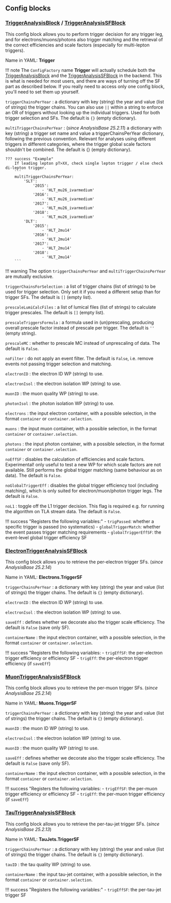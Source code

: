 ## Config blocks

### [TriggerAnalysisBlock](https://acode-browser1.usatlas.bnl.gov/lxr/source/athena/PhysicsAnalysis/Algorithms/TriggerAnalysisAlgorithms/python/TriggerAnalysisConfig.py) / [TriggerAnalysisSFBlock](https://acode-browser1.usatlas.bnl.gov/lxr/source/athena/PhysicsAnalysis/Algorithms/TriggerAnalysisAlgorithms/python/TriggerAnalysisSFConfig.py)
This config block allows you to perform trigger decision for any trigger leg, and for electrons/muons/photons also trigger matching and the retrieval of the correct efficiencies and scale factors (especially for multi-lepton triggers).

Name in YAML: **Trigger**

!!! note
    The `ConfigFactory` name **Trigger** will actually schedule both the [TriggerAnalysisBlock](https://acode-browser1.usatlas.bnl.gov/lxr/source/athena/PhysicsAnalysis/Algorithms/TriggerAnalysisAlgorithms/python/TriggerAnalysisConfig.py) and the [TriggerAnalysisSFBlock](https://acode-browser1.usatlas.bnl.gov/lxr/source/athena/PhysicsAnalysis/Algorithms/TriggerAnalysisAlgorithms/python/TriggerAnalysisSFConfig.py) in the backend.
    This is what is needed for most users, and there are ways of turning off the SF part as described below.
    If you really need to access only one config block, you'll need to set them up yourself.

`triggerChainsPerYear`
:   a dictionary with key (string) the year and value (list of strings) the trigger chains. You can also use `||` within a string to enforce an OR of triggers without looking up the individual triggers. Used for both trigger selection and SFs. The default is `{}` (empty dictionary).

`multiTriggerChainsPerYear`
:   (*since AnalysisBase 25.2.11*)
    a dictionary with key (string) a trigger set name and value a triggerChainsPerYear dictionary, following the previous convention. Relevant for analyses using different triggers in different categories, where the trigger global scale factors shouldn't be combined. The default is {} (empty dictionary).

    ??? success "Example"
        If leading lepton pT>XX, check single lepton trigger / else check di-lepton trigger.
        ```
        multiTriggerChainsPerYear:
            'SLT':
                '2015':
                    - 'HLT_mu26_ivarmedium'
                '2016':
                    - 'HLT_mu26_ivarmedium'
                '2017':
                    - 'HLT_mu26_ivarmedium'
                '2018':
                    - 'HLT_mu26_ivarmedium'
            'DLT':
                '2015':
                    - 'HLT_2mu14'
                '2016':
                    - 'HLT_2mu14'
                '2017':
                    - 'HLT_2mu14'
                '2018':
                    - 'HLT_2mu14'
        ```

!!! warning
    The option `triggerChainsPerYear` and `multiTriggerChainsPerYear` are mutually exclusive.

`triggerChainsForSelection`
:   a list of trigger chains (list of strings) to be used for trigger selection. Only set it if you need a different setup than for trigger SFs.
The default is `[]` (empty list).

`prescaleLumiCalcFiles`
:   a list of lumical files (list of strings) to calculate trigger prescales. The default is `[]` (empty list).

`prescaleTriggersFormula`
:   a formula used in (un)prescaling, producing overall prescale factor instead of prescale per trigger. The default is `''` (empty string).

`prescaleMC`
:   whether to prescale MC instead of unprescaling of data. The default is `False`.

`noFilter`
:   do not apply an event filter. The default is `False`, i.e. remove events not passing trigger selection and matching.

`electronID`
:   the electron ID WP (string) to use.

`electronIsol`
:   the electron isolation WP (string) to use.

`muonID`
:   the muon quality WP (string) to use.

`photonIsol`
:   the photon isolation WP (string) to use.

`electrons`
:   the input electron container, with a possible selection, in the format `container` or `container.selection`.

`muons`
:   the input muon container, with a possible selection, in the format `container` or `container.selection`.

`photons`
:   the input photon container, with a possible selection, in the format `container` or `container.selection`.

`noEffSF`
:   disables the calculation of efficiencies and scale factors. Experimental! only useful to test a new WP for which scale factors are not available. Still performs the global trigger matching (same behaviour as on data). The default is `False`.

`noGlobalTriggerEff`
:   disables the global trigger efficiency tool (including matching), which is only suited for electron/muon/photon trigger legs. The default is `False`.

`noL1`
:   toggle off the L1 trigger decision. This flag is required e.g. for running the algorithm on TLA stream data. The default is `False`.

!!! success "Registers the following variables:"
    - `trigPassed`: whether a specific trigger is passed (no systematics)
    - `globalTriggerMatch`: whether the event passes trigger matching requirements
    - `globalTriggerEffSF`: the event-level global trigger efficiency SF

### [ElectronTriggerAnalysisSFBlock](https://acode-browser1.usatlas.bnl.gov/lxr/source/athena/PhysicsAnalysis/Algorithms/EgammaAnalysisAlgorithms/python/ElectronAnalysisConfig.py)
This config block allows you to retrieve the per-electron trigger SFs.
(*since AnalysisBase 25.2.14*)

Name in YAML: **Electrons.TriggerSF**

`triggerChainsPerYear`
:   a dictionary with key (string) the year and value (list of strings) the trigger chains. The default is `{}` (empty dictionary).

`electronID`
:   the electron ID WP (string) to use.

`electronIsol`
:   the electron isolation WP (string) to use.

`saveEff`
:   defines whether we decorate also the trigger scale efficiency. The default is `False` (save only SF).

`containerName`
:   the input electron container, with a possible selection, in the format `container` or `container.selection`.

!!! success "Registers the following variables:
    - `trigEffSF`: the per-electron trigger efficiency or efficiency SF
    - `trigEff`: the per-electron trigger efficiency (if `saveEff`)

### [MuonTriggerAnalysisSFBlock](https://acode-browser1.usatlas.bnl.gov/lxr/source/athena/PhysicsAnalysis/Algorithms/MuonAnalysisAlgorithms/python/MuonAnalysisConfig.py)
This config block allows you to retrieve the per-muon trigger SFs.
(*since AnalysisBase 25.2.14*)

Name in YAML: **Muons.TriggerSF**

`triggerChainsPerYear`
:   a dictionary with key (string) the year and value (list of strings) the trigger chains. The default is `{}` (empty dictionary).

`muonID`
:   the muon ID WP (string) to use.

`electronIsol`
:   the electron isolation WP (string) to use.

`muonID`
:   the muon quality WP (string) to use.

`saveEff`
:   defines whether we decorate also the trigger scale efficiency. The default is `False` (save only SF).

`containerName`
:   the input electron container, with a possible selection, in the format `container` or `container.selection`.

!!! success "Registers the following variables:
    - `trigEffSF`: the per-muon trigger efficiency or efficiency SF
    - `trigEff`: the per-muon trigger efficiency (if `saveEff`)

### [TauTriggerAnalysisSFBlock](https://acode-browser1.usatlas.bnl.gov/lxr/source/athena/PhysicsAnalysis/Algorithms/TauAnalysisAlgorithms/python/TauAnalysisConfig.py)
This config block allows you to retrieve the per-tau-jet trigger SFs.
(*since AnalysisBase 25.2.13*)

Name in YAML: **TauJets.TriggerSF**

`triggerChainsPerYear`
:   a dictionary with key (string) the year and value (list of strings) the trigger chains. The default is `{}` (empty dictionary).

`tauID`
:   the tau quality WP (string) to use.

`containerName`
:   the input tau-jet container, with a possible selection, in the format `container` or `container.selection`.

!!! success "Registers the following variables:"
    - `trigEffSF`: the per-tau-jet trigger SF
